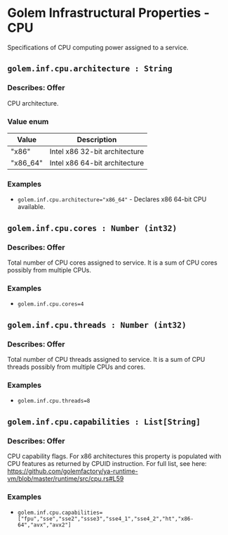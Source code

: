 # Golem Infrastructural Properties - CPU
Specifications of CPU computing power assigned to a service.

## `golem.inf.cpu.architecture : String`

### Describes: Offer

CPU architecture.
### Value enum
|Value| Description |
|---|---|
|"x86"| Intel x86 32-bit architecture |
|"x86_64"| Intel x86 64-bit architecture |
### **Examples**
* `golem.inf.cpu.architecture="x86_64"` - Declares x86 64-bit CPU available.

## `golem.inf.cpu.cores : Number (int32)`

### Describes: Offer

Total number of CPU cores assigned to service. It is a sum of CPU cores possibly from multiple CPUs.

### **Examples**
* `golem.inf.cpu.cores=4`

## `golem.inf.cpu.threads : Number (int32)`

### Describes: Offer

Total number of CPU threads assigned to service. It is a sum of CPU threads possibly from multiple CPUs and cores.
### **Examples**
* `golem.inf.cpu.threads=8`

## `golem.inf.cpu.capabilities : List[String]`

### Describes: Offer

CPU capability flags. 
For x86 architectures this property is populated with CPU features as returned by CPUID instruction.
For full list, see here: https://github.com/golemfactory/ya-runtime-vm/blob/master/runtime/src/cpu.rs#L59 
### **Examples**
* `golem.inf.cpu.capabilities=["fpu","sse","sse2","ssse3","sse4_1","sse4_2","ht","x86-64","avx","avx2"]`